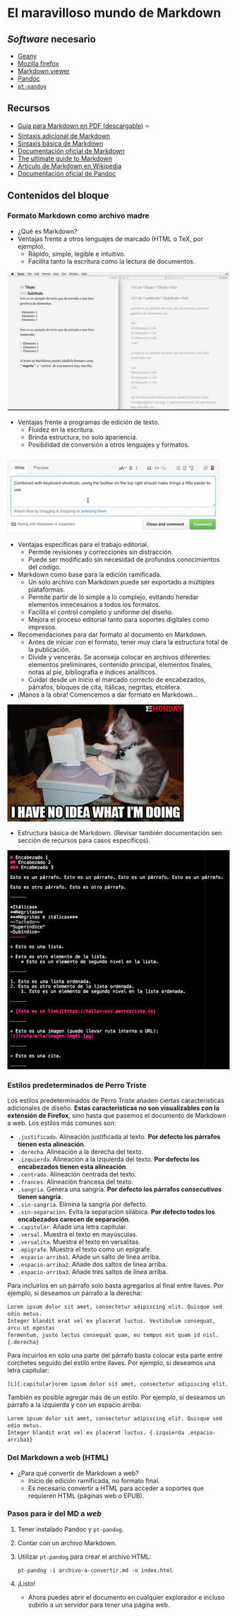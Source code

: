 # El maravilloso mundo de Markdown

## *Software* necesario

* [Geany](http://www.geany.org/)
* [Mozilla firefox](https://www.mozilla.org/en-US/firefox/new/)
* [Markdown viewer](https://addons.mozilla.org/en-US/firefox/addon/markdown-viewer/)
* [Pandoc](http://pandoc.org/)
* [`pt-pandog`](https://github.com/ColectivoPerroTriste/Herramientas/tree/master/Archivo-madre/1-Pandog)

## Recursos

* [Guía para Markdown en PDF (descargable)](https://guides.github.com/pdfs/markdown-cheatsheet-online.pdf) :star:
* [Sintaxis adicional de Markdown](https://michelf.ca/projects/php-markdown/extra/)
* [Sintaxis básica de Markdown](https://github.com/adam-p/markdown-here/wiki/Markdown-Cheatsheet)
* [Documentación oficial de Markdown](https://daringfireball.net/projects/markdown/syntax)
* [The ultimate guide to Markdown](https://blog.ghost.org/markdown/)
* [Artículo de Markdown en Wikipedia](https://es.wikipedia.org/wiki/Markdown)
* [Documentación oficial de Pandoc](http://pandoc.org/getting-started.html)

## Contenidos del bloque

### Formato Markdown como archivo madre

* ¿Qué es Markdown?
* Ventajas frente a otros lenguajes de marcado (HTML o TeX, por ejemplo).
	* Rápido, simple, legible e intuitivo.
	* Facilita tanto la escritura como la lectura de documentos.

![](recursos/img05-01.png)

* Ventajas frente a programas de edición de texto.
	* Fluidez en la escritura.
	* Brinda estructura, no solo apariencia.
	* Posibilidad de conversión a otros lenguajes y formatos.

![](recursos/gif05-01.gif)

* Ventajas específicas para el trabajo editorial.
	* Permite revisiones y correcciones sin distracción.
	* Puede ser modificado sin necesidad de profundos conocimientos del código.
* Markdown como base para la edición ramificada.
	* Un solo archivo con Markdown puede ser exportado a múltiples plataformas.
	* Permite partir de lo simple a lo complejo, evitando heredar elementos innecesarios a todos los formatos.
	* Facilita el control completo y uniforme del diseño.
	* Mejora el proceso editorial tanto para soportes digitales como impresos.
* Recomendaciones para dar formato al documento en Markdown.
	* Antes de iniciar con el formato, tener muy clara la estructura total de la publicación.
	* Divide y vencerás. Se aconseja colocar en archivos diferentes: elementos preliminares, contenido principal, elementos finales, notas al pie, bibliografía e índices analíticos.
	* Cuidar desde un inicio el marcado correcto de encabezados, párrafos, bloques de cita, itálicas, negritas, etcétera.
* ¡Manos a la obra! Comencemos a dar formato en Markdown...

![](recursos/gif05-02.gif)

* Estructura básica de Markdown. (Revisar también documentación sen sección de recursos para casos específicos).

![](recursos/img05-02.png)

### Estilos predeterminados de Perro Triste

Los estilos predeterminados de Perro Triste añaden ciertas características adicionales de diseño.
**Estas características no son visualizables con la extensión de Firefox**, sino hasta que pasemos el
documento de Markdown a web. Los estilos más comunes son:

* `.justificado`. Alineación justificada al texto. **Por defecto los párrafos tienen esta alineación**.
* `.derecha`. Alineación a la derecha del texto.
* `.izquierda`. Alineación a la izquierda del texto. **Por defecto los encabezados tienen esta alineación**.
* `.centrado`. Alineación centrada del texto.
* `.frances`. Alineación francesa del texto.
* `.sangria`. Genera una sangría. **Por defecto los párrafos *consecutivos* tienen sangría**.
* `.sin-sangria`. Elimina la sangría por defecto.
* `.sin-separacion`. Evita la separación silábica. **Por defecto todos los encabezados carecen de separación**.
* `.capitular`. Añade una letra capitular.
* `.versal`. Muestra el texto en mayúsculas.
* `.versalita`. Muestra el texto en versalitas.
* `.epigrafe`. Muestra el texto como un epígrafe.
* `.espacio-arriba1`. Añade un salto de línea arriba.
* `.espacio-arriba2`. Añade dos saltos de línea arriba.
* `.espacio-arriba3`. Añade tres saltos de línea arriba.

Para incluirlos en un párrafo solo basta agregarlos al final entre llaves.
Por ejemplo, si deseamos un párrafo a la derecha:

```
Lorem ipsum dolor sit amet, consectetur adipiscing elit. Quisque sed odio metus.
Integer blandit erat vel ex placerat luctus. Vestibulum consequat, arcu ut egestas
fermentum, justo lectus consequat quam, eu tempus est quam id nisl. {.derecha}
```

Para incuirlos en solo una parte del párrafo basta colocar esta parte entre corchetes
seguido del estilo entre llaves. Por ejemplo, si deseamos una letra capitular:

```
[L]{.capitular}orem ipsum dolor sit amet, consectetur adipiscing elit.
```

También es posible agregar más de un estilo. Por ejemplo, si deseamos un párrafo
a la izquierda y con un espacio arriba:

```
Lorem ipsum dolor sit amet, consectetur adipiscing elit. Quisque sed odio metus.
Integer blandit erat vel ex placerat luctus. {.izquierda .espacio-arriba1}
```

### Del Markdown a web (HTML)

* ¿Para qué convertir de Markdown a web?
	* Inicio de edición ramificada, no formato final.
	* Es necesario convertir a HTML para acceder a soportes que requieren HTML (páginas web o EPUB).

### Pasos para ir del MD a *web*

1. Tener instalado Pandoc y `pt-pandog`.
2. Contar con un archivo Markdown.
3. Utilizar `pt-pandog` para crear el archivo HTML:

    ```
    pt-pandog -i archivo-a-convertir.md -o index.html
    ```

8. ¡Listo!
	* Ahora puedes abrir el documento en cualquier explorador e incluso
	subirlo a un servidor para tener una página web.
